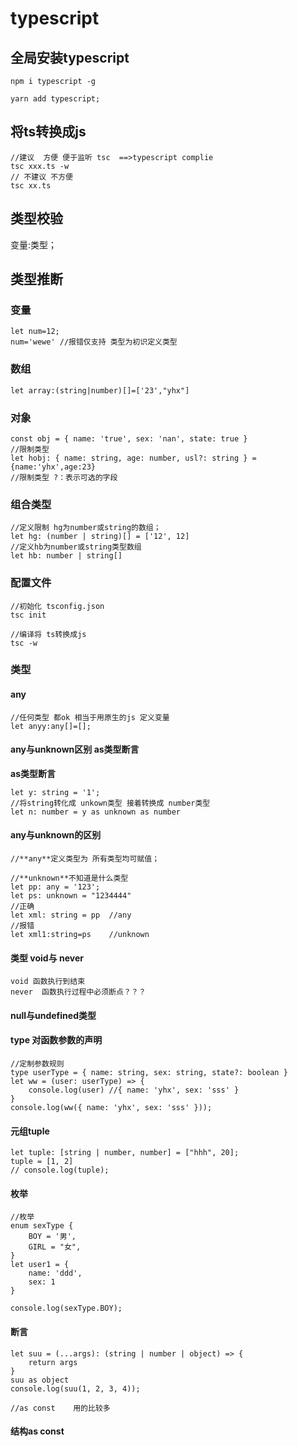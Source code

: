 # typescript

## 全局安装typescript

```
npm i typescript -g

yarn add typescript;
```

## 将ts转换成js

``` 
//建议  方便 便于监听 tsc  ==>typescript complie
tsc xxx.ts -w
// 不建议 不方便
tsc xx.ts
```

##  类型校验

  变量:类型；

## 类型推断

### 变量

```
let num=12;
num='wewe' //报错仅支持 类型为初识定义类型
```

### 数组

```
let array:(string|number)[]=['23',"yhx"]
```

### 对象

```
const obj = { name: 'true', sex: 'nan', state: true }
//限制类型
let hobj: { name: string, age: number, usl?: string } = {name:'yhx',age:23}
//限制类型 ?：表示可选的字段
```

### 组合类型

```
//定义限制 hg为number或string的数组；
let hg: (number | string)[] = ['12', 12]
//定义hb为number或string类型数组
let hb: number | string[]
```

### 配置文件

```
//初始化 tsconfig.json
tsc init

//编译将 ts转换成js
tsc -w
```

### 类型

#### any

```
//任何类型 都ok 相当于用原生的js 定义变量
let anyy:any[]=[];
```

#### any与unknown区别  as类型断言

**as类型断言**

```
let y: string = '1';
//将string转化成 unkown类型 接着转换成 number类型
let n: number = y as unknown as number
```

#### any与unknown的区别

```
//**any**定义类型为 所有类型均可赋值；

//**unknown**不知道是什么类型
let pp: any = '123';
let ps: unknown = "1234444"
//正确
let xml: string = pp  //any
//报错
let xml1:string=ps    //unknown
```

####   类型 void与 never

```
void 函数执行到结束
never  函数执行过程中必须断点？？？
```

#### null与undefined类型

#### type 对函数参数的声明

```
//定制参数规则
type userType = { name: string, sex: string, state?: boolean }
let ww = (user: userType) => {
    console.log(user) //{ name: 'yhx', sex: 'sss' }
}
console.log(ww({ name: 'yhx', sex: 'sss' }));
```

####  元组tuple

```
let tuple: [string | number, number] = ["hhh", 20];
tuple = [1, 2]
// console.log(tuple);
```

#### 枚举

```
//枚举
enum sexType {
    BOY = '男',
    GIRL = "女",
}
let user1 = {
    name: 'ddd',
    sex: 1
}

console.log(sexType.BOY);
```

#### 断言

```
let suu = (...args): (string | number | object) => {
    return args
}
suu as object
console.log(suu(1, 2, 3, 4));

//as const    用的比较多

```

#### 结构as const

 